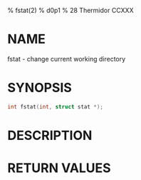 % fstat(2)
% d0p1
% 28 Thermidor CCXXX

# NAME

fstat - change current working directory

# SYNOPSIS

```c
int fstat(int, struct stat *);
```

# DESCRIPTION

# RETURN VALUES
